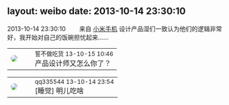 layout: weibo
date: 2013-10-14 23:30:10
---
<meta name="referrer" content="no-referrer" />

2013-10-14 23:30:10  &nbsp;&nbsp;&nbsp;&nbsp;&nbsp;&nbsp; 来自 <a href="http://app.weibo.com/t/feed/22zMnn" rel="nofollow">小米手机</a>
设计产品湿们一致认为他们的逻辑非常好，我开始对自己的饭碗担忧起来…… ​​​

<table style="width: 100%;">
  <tr>
    <td style="width: 40px;"><img style="border-radius:50%" src="https://tva1.sinaimg.cn/crop.0.0.640.640.50/86f7338fjw8edkav0whx0j20hs0hswfv.jpg?KID=imgbed,tva&Expires=1624465801&ssig=GwBjIM5vlu"></td>
    <td colspan="2"><small>誓不做吃货 13-10-15 10:46</small><br/>产品设计师又怎么你了？</td>
  </tr>
</table>

<table style="width: 100%;">
  <tr>
    <td style="width: 40px;"><img style="border-radius:50%" src="https://tva4.sinaimg.cn/crop.0.0.180.180.50/7d25944djw1e8qgp5bmzyj2050050aa8.jpg?KID=imgbed,tva&Expires=1624465801&ssig=AfzIloPAFH"></td>
    <td colspan="2"><small>qq335544 13-10-14 23:54</small><br/>[睡觉] 明儿吃啥</td>
  </tr>
</table>
